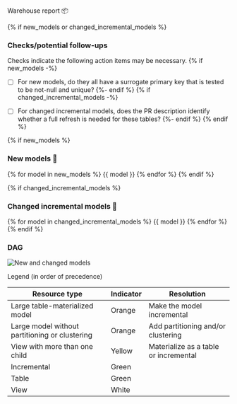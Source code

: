 Warehouse report 📦

{% if new_models or changed_incremental_models %}
### Checks/potential follow-ups

 Checks indicate the following action items may be necessary.
{% if new_models -%}
- [ ] For new models, do they all have a surrogate primary key that is tested to be not-null and unique?
{%- endif %}
{% if changed_incremental_models -%}
- [ ] For changed incremental models, does the PR description identify whether a full refresh is needed for these tables?
{%- endif %}
{% endif %}


{% if new_models %}

### New models 🌱

{% for model in new_models %}
{{ model }}
{% endfor %}
{% endif %}

{% if changed_incremental_models %}

### Changed incremental models 🔀

{% for model in changed_incremental_models %}
{{ model }}
{% endfor %}
{% endif %}

### DAG

![](./dag.png "New and changed models")

Legend (in order of precedence)

| Resource type                                  | Indicator | Resolution                            |
|------------------------------------------------|-----------|---------------------------------------|
| Large table-materialized model                 | Orange       | Make the model incremental            |
| Large model without partitioning or clustering | Orange    | Add partitioning and/or clustering    |
| View with more than one child                  | Yellow    | Materialize as a table or incremental |
| Incremental                                    | Green     |                                       |
| Table                                          | Green     |                                       |
| View                                           | White     |                                       |
